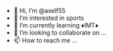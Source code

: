 - 👋 Hi, I’m @axelf55
- 👀 I’m interested in sports 
- 🌱 I’m currently learning ♦IMT♦
- 💞️ I’m looking to collaborate on ...
- 📫 How to reach me ...

<!---
axelf55/axelf55 is a ✨ special ✨ repository because its `README.md` (this file) appears on your GitHub profile.
You can click the Preview link to take a look at your changes.
--->
